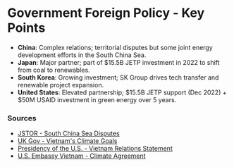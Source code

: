 
# Government Foreign Policy - Key Points

- **China**: Complex relations; territorial disputes but some joint energy development efforts in the South China Sea.
- **Japan**: Major partner; part of $15.5B JETP investment in 2022 to shift from coal to renewables.
- **South Korea**: Growing investment; SK Group drives tech transfer and renewable project expansion.
- **United States**: Elevated partnership; $15.5B JETP support (Dec 2022) + $50M USAID investment in green energy over 5 years.

### Sources
- [JSTOR - South China Sea Disputes](https://www.jstor.org/stable/26664005)
- [UK Gov - Vietnam's Climate Goals](https://www.gov.uk/government/news/international-agreement-to-support-vietnams-ambitious-climate-and-energy-goals)
- [Presidency of the U.S. - Vietnam Relations Statement](https://www.presidency.ucsb.edu/documents/joint-statement-elevating-united-states-vietnam-relations-comprehensive-strategic)
- [U.S. Embassy Vietnam - Climate Agreement](https://vn.usembassy.gov/international-agreement-to-support-vietnams-ambitious-climate-and-energy-goals/)
